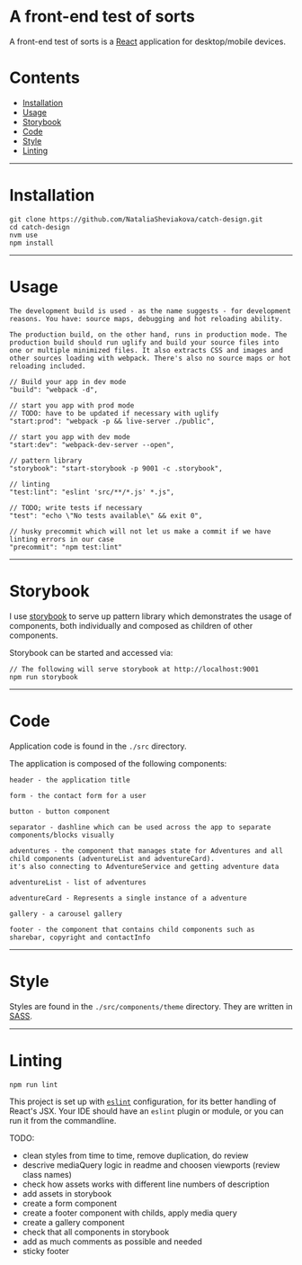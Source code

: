 A front-end test of sorts
=================================

A front-end test of sorts is a [React](https://facebook.github.io/react/) application for desktop/mobile devices.

# Contents

* [Installation](#installation)
* [Usage](#usage)
* [Storybook](#storybook)
* [Code](#code)
* [Style](#style)
* [Linting](#linting)

-----
# Installation

```
git clone https://github.com/NataliaSheviakova/catch-design.git
cd catch-design
nvm use
npm install
```

-----
# Usage

    The development build is used - as the name suggests - for development reasons. You have: source maps, debugging and hot reloading ability.

    The production build, on the other hand, runs in production mode. The production build should run uglify and build your source files into one or multiple minimized files. It also extracts CSS and images and other sources loading with webpack. There's also no source maps or hot reloading included.

    // Build your app in dev mode
    "build": "webpack -d",

    // start you app with prod mode
    // TODO: have to be updated if necessary with uglify
    "start:prod": "webpack -p && live-server ./public",

    // start you app with dev mode
    "start:dev": "webpack-dev-server --open",

    // pattern library
    "storybook": "start-storybook -p 9001 -c .storybook",

    // linting
    "test:lint": "eslint 'src/**/*.js' *.js",

    // TODO; write tests if necessary
    "test": "echo \"No tests available\" && exit 0",

    // husky precommit which will not let us make a commit if we have linting errors in our case
    "precommit": "npm test:lint"

-----
# Storybook

I use [storybook](https://github.com/storybooks/storybook) to serve up pattern library which demonstrates the usage of components, both individually and composed as children of other components.

Storybook can be started and accessed via:

    // The following will serve storybook at http://localhost:9001
    npm run storybook

-----
# Code

Application code is found in the `./src` directory.

The application is composed of the following components:

    header - the application title

    form - the contact form for a user

    button - button component

    separator - dashline which can be used across the app to separate components/blocks visually

    adventures - the component that manages state for Adventures and all child components (adventureList and adventureCard).
    it's also connecting to AdventureService and getting adventure data

    adventureList - list of adventures

    adventureCard - Represents a single instance of a adventure

    gallery - a carousel gallery

    footer - the component that contains child components such as sharebar, copyright and contactInfo

-----
# Style

Styles are found in the `./src/components/theme` directory. They are written in [SASS](http://sass-lang.com/).

-----
# Linting

```
npm run lint
```

This project is set up with [`eslint`](http://eslint.org/) configuration, for its better handling of React's JSX. Your IDE should have an `eslint` plugin or module, or you can run it from the commandline.


TODO:
* clean styles from time to time, remove duplication, do review
* descrive mediaQuery logic in readme and choosen viewports (review class names)
* check how assets works with different line numbers of description
* add assets in storybook
* create a form component
* create a footer component with childs, apply media query
* create a gallery component
* check that all components in storybook
* add as much comments as possible and needed
* sticky footer